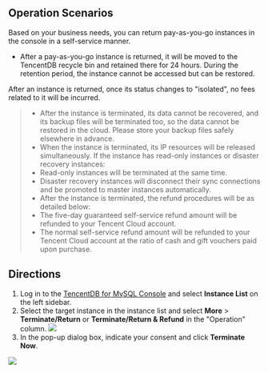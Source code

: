 ## Operation Scenarios
Based on your business needs, you can return pay-as-you-go instances in the console in a self-service manner.
- After a pay-as-you-go instance is returned, it will be moved to the TencentDB recycle bin and retained there for 24 hours. During the retention period, the instance cannot be accessed but can be restored.

After an instance is returned, once its status changes to "isolated", no fees related to it will be incurred.
>
>- After the instance is terminated, its data cannot be recovered, and its backup files will be terminated too, so the data cannot be restored in the cloud. Please store your backup files safely elsewhere in advance.
>- When the instance is terminated, its IP resources will be released simultaneously. If the instance has read-only instances or disaster recovery instances:
>  - Read-only instances will be terminated at the same time.
>  - Disaster recovery instances will disconnect their sync connections and be promoted to master instances automatically.
>- After the instance is terminated, the refund procedures will be as detailed below:
>  - The five-day guaranteed self-service refund amount will be refunded to your Tencent Cloud account.
>  - The normal self-service refund amount will be refunded to your Tencent Cloud account at the ratio of cash and gift vouchers paid upon purchase.
> 



## Directions
1. Log in to the [TencentDB for MySQL Console](https://console.cloud.tencent.com/cdb) and select **Instance List** on the left sidebar.
2. Select the target instance in the instance list and select **More** > **Terminate/Return** or **Terminate/Return & Refund** in the "Operation" column.
![](https://main.qcloudimg.com/raw/ea0d80564ad54c6c9e3ea43070c71f20.png)
4. In the pop-up dialog box, indicate your consent and click **Terminate Now**.
>
![](https://main.qcloudimg.com/raw/6e376a4a726195aefee841930577a5b3.png)

